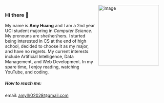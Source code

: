 <img align="right" width="199" alt="image" src="https://user-images.githubusercontent.com/101838096/162115899-46525b79-4c5f-4083-9d9c-811956375d5a.png">  



### Hi there 👋

My name is **Amy Huang** and I am a 2nd year UCI student majoring in *Computer Science*. My pronouns are she/her/hers.
I started being interested in CS at the end of high school, decided to choose it as my major, and have no regrets.
My current interests include Artificial Intelligence, Data Management, and Web Development.
In my spare time, I enjoy reading, watching YouTube, and coding.


##### How to reach me:
email:  amylh02028@gmail.com


<!--
**FireShadowLight/FireShadowLight** is a ✨ _special_ ✨ repository because its `README.md` (this file) appears on your GitHub profile.

Here are some ideas to get you started:

- 🔭 I’m currently working on ...
- 🌱 I’m currently learning ...
- 👯 I’m looking to collaborate on ...
- 🤔 I’m looking for help with ...
- 💬 Ask me about ...
- 📫 How to reach me: ...
- 😄 Pronouns: ...
- ⚡ Fun fact: ...
-->
